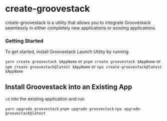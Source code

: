 # create-groovestack
create-groovestack is a utility that allows you to integrate Groovestack
seamlessly in either completely new applications or existing applications.

### Getting Started

To get started, install Groovestack Launch Utility by running

`yarn create groovestack $AppName` or
`pnpm create groovestack $AppName` or
`npm create groovestack@latest $AppName` or
`npx create-groovestack@latest $AppName`

## Install Groovestack into an Existing App

`cd` into the existing application and run

`yarn upgrade groovestack`
`pnpm upgrade groovestack`
`npx upgrade-groovestack@latest`
